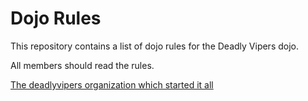 Dojo Rules
==========

This repository contains a list of dojo rules for the Deadly Vipers dojo.

All members should read the rules.

[The deadlyvipers organization which started it all](https://github.com/deadlyvipers)

